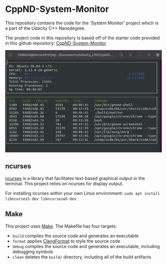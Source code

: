 # CppND-System-Monitor

This repository contains the code for the 'System Monitor' project which is a part of the Udacity C++ Nanodegree.

The project code in this repository is based off of the starter code provided in this github repository: [CppND-System-Monitor](https://github.com/udacity/CppND-System-Monitor)

![System Monitor](images/system_monitor.png)

## ncurses
[ncurses](https://www.gnu.org/software/ncurses/) is a library that facilitates text-based graphical output in the terminal. This project relies on ncurses for display output.

For installing ncurses within your own Linux environment: `sudo apt install libncurses5-dev libncursesw5-dev`

## Make
This project uses [Make](https://www.gnu.org/software/make/). The Makefile has four targets:
* `build` compiles the source code and generates an executable
* `format` applies [ClangFormat](https://clang.llvm.org/docs/ClangFormat.html) to style the source code
* `debug` compiles the source code and generates an executable, including debugging symbols
* `clean` deletes the `build/` directory, including all of the build artifacts

